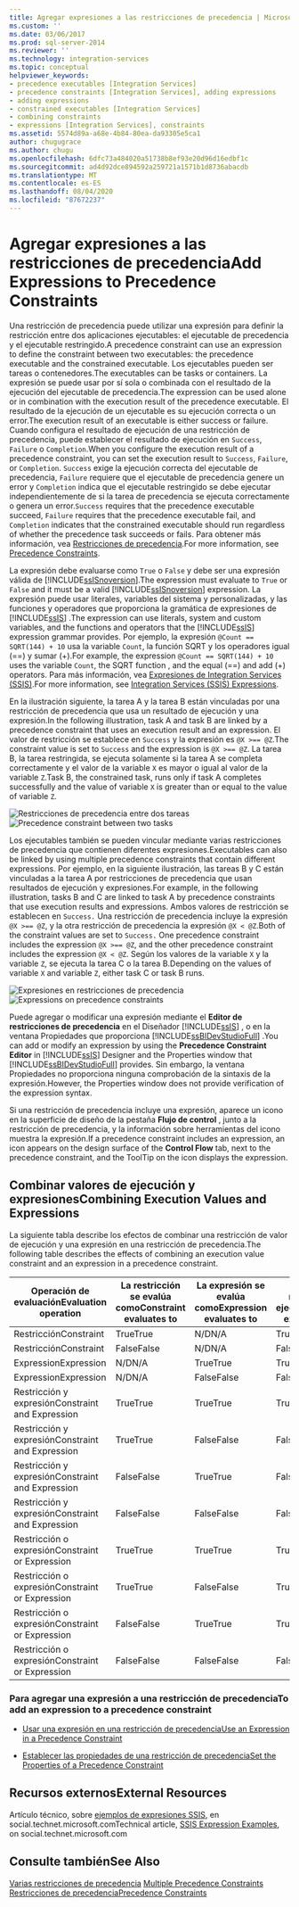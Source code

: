```yaml
---
title: Agregar expresiones a las restricciones de precedencia | Microsoft Docs
ms.custom: ''
ms.date: 03/06/2017
ms.prod: sql-server-2014
ms.reviewer: ''
ms.technology: integration-services
ms.topic: conceptual
helpviewer_keywords:
- precedence executables [Integration Services]
- precedence constraints [Integration Services], adding expressions
- adding expressions
- constrained executables [Integration Services]
- combining constraints
- expressions [Integration Services], constraints
ms.assetid: 5574d89a-a68e-4b84-80ea-da93305e5ca1
author: chugugrace
ms.author: chugu
ms.openlocfilehash: 6dfc73a484020a51738b8ef93e20d96d16edbf1c
ms.sourcegitcommit: ad4d92dce894592a259721a1571b1d8736abacdb
ms.translationtype: MT
ms.contentlocale: es-ES
ms.lasthandoff: 08/04/2020
ms.locfileid: "87672237"
---
```

# <a name="add-expressions-to-precedence-constraints"></a><span data-ttu-id="83a47-102">Agregar expresiones a las restricciones de precedencia</span><span class="sxs-lookup"><span data-stu-id="83a47-102">Add Expressions to Precedence Constraints</span></span>
  <span data-ttu-id="83a47-103">Una restricción de precedencia puede utilizar una expresión para definir la restricción entre dos aplicaciones ejecutables: el ejecutable de precedencia y el ejecutable restringido.</span><span class="sxs-lookup"><span data-stu-id="83a47-103">A precedence constraint can use an expression to define the constraint between two executables: the precedence executable and the constrained executable.</span></span> <span data-ttu-id="83a47-104">Los ejecutables pueden ser tareas o contenedores.</span><span class="sxs-lookup"><span data-stu-id="83a47-104">The executables can be tasks or containers.</span></span> <span data-ttu-id="83a47-105">La expresión se puede usar por sí sola o combinada con el resultado de la ejecución del ejecutable de precedencia.</span><span class="sxs-lookup"><span data-stu-id="83a47-105">The expression can be used alone or in combination with the execution result of the precedence executable.</span></span> <span data-ttu-id="83a47-106">El resultado de la ejecución de un ejecutable es su ejecución correcta o un error.</span><span class="sxs-lookup"><span data-stu-id="83a47-106">The execution result of an executable is either success or failure.</span></span> <span data-ttu-id="83a47-107">Cuando configura el resultado de ejecución de una restricción de precedencia, puede establecer el resultado de ejecución en `Success`, `Failure` o `Completion`.</span><span class="sxs-lookup"><span data-stu-id="83a47-107">When you configure the execution result of a precedence constraint, you can set the execution result to `Success`, `Failure`, or `Completion`.</span></span> <span data-ttu-id="83a47-108">`Success` exige la ejecución correcta del ejecutable de precedencia, `Failure` requiere que el ejecutable de precedencia genere un error y `Completion` indica que el ejecutable restringido se debe ejecutar independientemente de si la tarea de precedencia se ejecuta correctamente o genera un error.</span><span class="sxs-lookup"><span data-stu-id="83a47-108">`Success` requires that the precedence executable succeed, `Failure` requires that the precedence executable fail, and `Completion` indicates that the constrained executable should run regardless of whether the precedence task succeeds or fails.</span></span> <span data-ttu-id="83a47-109">Para obtener más información, vea [Restricciones de precedencia](control-flow/precedence-constraints.md).</span><span class="sxs-lookup"><span data-stu-id="83a47-109">For more information, see [Precedence Constraints](control-flow/precedence-constraints.md).</span></span>  
  
 <span data-ttu-id="83a47-110">La expresión debe evaluarse como `True` o `False` y debe ser una expresión válida de [!INCLUDE[ssISnoversion](../includes/ssisnoversion-md.md)].</span><span class="sxs-lookup"><span data-stu-id="83a47-110">The expression must evaluate to `True` or `False` and it must be a valid [!INCLUDE[ssISnoversion](../includes/ssisnoversion-md.md)] expression.</span></span> <span data-ttu-id="83a47-111">La expresión puede usar literales, variables del sistema y personalizadas, y las funciones y operadores que proporciona la gramática de expresiones de [!INCLUDE[ssIS](../includes/ssis-md.md)] .</span><span class="sxs-lookup"><span data-stu-id="83a47-111">The expression can use literals, system and custom variables, and the functions and operators that the [!INCLUDE[ssIS](../includes/ssis-md.md)] expression grammar provides.</span></span> <span data-ttu-id="83a47-112">Por ejemplo, la expresión `@Count == SQRT(144) + 10` usa la variable `Count`, la función SQRT y los operadores igual (==) y sumar (+).</span><span class="sxs-lookup"><span data-stu-id="83a47-112">For example, the expression `@Count == SQRT(144) + 10` uses the variable `Count`, the SQRT function , and the equal (==) and add (+) operators.</span></span> <span data-ttu-id="83a47-113">Para más información, vea [Expresiones de Integration Services &#40;SSIS&#41;](expressions/integration-services-ssis-expressions.md).</span><span class="sxs-lookup"><span data-stu-id="83a47-113">For more information, see [Integration Services &#40;SSIS&#41; Expressions](expressions/integration-services-ssis-expressions.md).</span></span>  
  
 <span data-ttu-id="83a47-114">En la ilustración siguiente, la tarea A y la tarea B están vinculadas por una restricción de precedencia que usa un resultado de ejecución y una expresión.</span><span class="sxs-lookup"><span data-stu-id="83a47-114">In the following illustration, task A and task B are linked by a precedence constraint that uses an execution result and an expression.</span></span> <span data-ttu-id="83a47-115">El valor de restricción se establece en `Success` y la expresión es `@X >== @Z`.</span><span class="sxs-lookup"><span data-stu-id="83a47-115">The constraint value is set to `Success` and the expression is  `@X >== @Z`.</span></span> <span data-ttu-id="83a47-116">La tarea B, la tarea restringida, se ejecuta solamente si la tarea A se completa correctamente y el valor de la variable `X` es mayor o igual al valor de la variable `Z`.</span><span class="sxs-lookup"><span data-stu-id="83a47-116">Task B, the constrained task, runs only if task A completes successfully and the value of variable `X` is greater than or equal to the value of variable `Z`.</span></span>  
  
 <span data-ttu-id="83a47-117">![Restricciones de precedencia entre dos tareas](media/mw-dts-03.gif "Restricciones de precedencia entre dos tareas")</span><span class="sxs-lookup"><span data-stu-id="83a47-117">![Precedence constraint between two tasks](media/mw-dts-03.gif "Precedence constraint between two tasks")</span></span>  
  
 <span data-ttu-id="83a47-118">Los ejecutables también se pueden vincular mediante varias restricciones de precedencia que contienen diferentes expresiones.</span><span class="sxs-lookup"><span data-stu-id="83a47-118">Executables can also be linked by using multiple precedence constraints that contain different expressions.</span></span> <span data-ttu-id="83a47-119">Por ejemplo, en la siguiente ilustración, las tareas B y C están vinculadas a la tarea A por restricciones de precedencia que usan resultados de ejecución y expresiones.</span><span class="sxs-lookup"><span data-stu-id="83a47-119">For example, in the following illustration, tasks B and C are linked to task A by precedence constraints that use execution results and expressions.</span></span> <span data-ttu-id="83a47-120">Ambos valores de restricción se establecen en `Success.` Una restricción de precedencia incluye la expresión `@X >== @Z`, y la otra restricción de precedencia la expresión `@X < @Z`.</span><span class="sxs-lookup"><span data-stu-id="83a47-120">Both of the constraint values are set to `Success.` One precedence constraint includes the expression `@X >== @Z`, and the other precedence constraint includes the expression `@X < @Z`.</span></span> <span data-ttu-id="83a47-121">Según los valores de la variable `X` y la variable `Z`, se ejecuta la tarea C o la tarea B.</span><span class="sxs-lookup"><span data-stu-id="83a47-121">Depending on the values of variable `X` and variable `Z`, either task C or task B runs.</span></span>  
  
 <span data-ttu-id="83a47-122">![Expresiones en restricciones de precedencia](media/mw-dts-04.gif "Expresiones en restricciones de precedencia")</span><span class="sxs-lookup"><span data-stu-id="83a47-122">![Expressions on precedence constraints](media/mw-dts-04.gif "Expressions on precedence constraints")</span></span>  
  
 <span data-ttu-id="83a47-123">Puede agregar o modificar una expresión mediante el **Editor de restricciones de precedencia** en el Diseñador [!INCLUDE[ssIS](../includes/ssis-md.md)] , o en la ventana Propiedades que proporciona [!INCLUDE[ssBIDevStudioFull](../includes/ssbidevstudiofull-md.md)] .</span><span class="sxs-lookup"><span data-stu-id="83a47-123">You can add or modify an expression by using the **Precedence Constraint Editor** in [!INCLUDE[ssIS](../includes/ssis-md.md)] Designer and the Properties window that [!INCLUDE[ssBIDevStudioFull](../includes/ssbidevstudiofull-md.md)] provides.</span></span> <span data-ttu-id="83a47-124">Sin embargo, la ventana Propiedades no proporciona ninguna comprobación de la sintaxis de la expresión.</span><span class="sxs-lookup"><span data-stu-id="83a47-124">However, the Properties window does not provide verification of the expression syntax.</span></span>  
  
 <span data-ttu-id="83a47-125">Si una restricción de precedencia incluye una expresión, aparece un icono en la superficie de diseño de la pestaña **Flujo de control** , junto a la restricción de precedencia, y la información sobre herramientas del icono muestra la expresión.</span><span class="sxs-lookup"><span data-stu-id="83a47-125">If a precedence constraint includes an expression, an icon appears on the design surface of the **Control Flow** tab, next to the precedence constraint, and the ToolTip on the icon displays the expression.</span></span>  
  
## <a name="combining-execution-values-and-expressions"></a><span data-ttu-id="83a47-126">Combinar valores de ejecución y expresiones</span><span class="sxs-lookup"><span data-stu-id="83a47-126">Combining Execution Values and Expressions</span></span>  
 <span data-ttu-id="83a47-127">La siguiente tabla describe los efectos de combinar una restricción de valor de ejecución y una expresión en una restricción de precedencia.</span><span class="sxs-lookup"><span data-stu-id="83a47-127">The following table describes the effects of combining an execution value constraint and an expression in a precedence constraint.</span></span>  
  
|<span data-ttu-id="83a47-128">Operación de evaluación</span><span class="sxs-lookup"><span data-stu-id="83a47-128">Evaluation operation</span></span>|<span data-ttu-id="83a47-129">La restricción se evalúa como</span><span class="sxs-lookup"><span data-stu-id="83a47-129">Constraint evaluates to</span></span>|<span data-ttu-id="83a47-130">La expresión se evalúa como</span><span class="sxs-lookup"><span data-stu-id="83a47-130">Expression evaluates to</span></span>|<span data-ttu-id="83a47-131">El ejecutable restringido se ejecuta</span><span class="sxs-lookup"><span data-stu-id="83a47-131">Constrained executable runs</span></span>|  
|--------------------------|-----------------------------|-----------------------------|---------------------------------|  
|<span data-ttu-id="83a47-132">Restricción</span><span class="sxs-lookup"><span data-stu-id="83a47-132">Constraint</span></span>|<span data-ttu-id="83a47-133">True</span><span class="sxs-lookup"><span data-stu-id="83a47-133">True</span></span>|<span data-ttu-id="83a47-134">N/D</span><span class="sxs-lookup"><span data-stu-id="83a47-134">N/A</span></span>|<span data-ttu-id="83a47-135">True</span><span class="sxs-lookup"><span data-stu-id="83a47-135">True</span></span>|  
|<span data-ttu-id="83a47-136">Restricción</span><span class="sxs-lookup"><span data-stu-id="83a47-136">Constraint</span></span>|<span data-ttu-id="83a47-137">False</span><span class="sxs-lookup"><span data-stu-id="83a47-137">False</span></span>|<span data-ttu-id="83a47-138">N/D</span><span class="sxs-lookup"><span data-stu-id="83a47-138">N/A</span></span>|<span data-ttu-id="83a47-139">False</span><span class="sxs-lookup"><span data-stu-id="83a47-139">False</span></span>|  
|<span data-ttu-id="83a47-140">Expression</span><span class="sxs-lookup"><span data-stu-id="83a47-140">Expression</span></span>|<span data-ttu-id="83a47-141">N/D</span><span class="sxs-lookup"><span data-stu-id="83a47-141">N/A</span></span>|<span data-ttu-id="83a47-142">True</span><span class="sxs-lookup"><span data-stu-id="83a47-142">True</span></span>|<span data-ttu-id="83a47-143">True</span><span class="sxs-lookup"><span data-stu-id="83a47-143">True</span></span>|  
|<span data-ttu-id="83a47-144">Expression</span><span class="sxs-lookup"><span data-stu-id="83a47-144">Expression</span></span>|<span data-ttu-id="83a47-145">N/D</span><span class="sxs-lookup"><span data-stu-id="83a47-145">N/A</span></span>|<span data-ttu-id="83a47-146">False</span><span class="sxs-lookup"><span data-stu-id="83a47-146">False</span></span>|<span data-ttu-id="83a47-147">False</span><span class="sxs-lookup"><span data-stu-id="83a47-147">False</span></span>|  
|<span data-ttu-id="83a47-148">Restricción y expresión</span><span class="sxs-lookup"><span data-stu-id="83a47-148">Constraint and Expression</span></span>|<span data-ttu-id="83a47-149">True</span><span class="sxs-lookup"><span data-stu-id="83a47-149">True</span></span>|<span data-ttu-id="83a47-150">True</span><span class="sxs-lookup"><span data-stu-id="83a47-150">True</span></span>|<span data-ttu-id="83a47-151">True</span><span class="sxs-lookup"><span data-stu-id="83a47-151">True</span></span>|  
|<span data-ttu-id="83a47-152">Restricción y expresión</span><span class="sxs-lookup"><span data-stu-id="83a47-152">Constraint and Expression</span></span>|<span data-ttu-id="83a47-153">True</span><span class="sxs-lookup"><span data-stu-id="83a47-153">True</span></span>|<span data-ttu-id="83a47-154">False</span><span class="sxs-lookup"><span data-stu-id="83a47-154">False</span></span>|<span data-ttu-id="83a47-155">False</span><span class="sxs-lookup"><span data-stu-id="83a47-155">False</span></span>|  
|<span data-ttu-id="83a47-156">Restricción y expresión</span><span class="sxs-lookup"><span data-stu-id="83a47-156">Constraint and Expression</span></span>|<span data-ttu-id="83a47-157">False</span><span class="sxs-lookup"><span data-stu-id="83a47-157">False</span></span>|<span data-ttu-id="83a47-158">True</span><span class="sxs-lookup"><span data-stu-id="83a47-158">True</span></span>|<span data-ttu-id="83a47-159">False</span><span class="sxs-lookup"><span data-stu-id="83a47-159">False</span></span>|  
|<span data-ttu-id="83a47-160">Restricción y expresión</span><span class="sxs-lookup"><span data-stu-id="83a47-160">Constraint and Expression</span></span>|<span data-ttu-id="83a47-161">False</span><span class="sxs-lookup"><span data-stu-id="83a47-161">False</span></span>|<span data-ttu-id="83a47-162">False</span><span class="sxs-lookup"><span data-stu-id="83a47-162">False</span></span>|<span data-ttu-id="83a47-163">False</span><span class="sxs-lookup"><span data-stu-id="83a47-163">False</span></span>|  
|<span data-ttu-id="83a47-164">Restricción o expresión</span><span class="sxs-lookup"><span data-stu-id="83a47-164">Constraint or Expression</span></span>|<span data-ttu-id="83a47-165">True</span><span class="sxs-lookup"><span data-stu-id="83a47-165">True</span></span>|<span data-ttu-id="83a47-166">True</span><span class="sxs-lookup"><span data-stu-id="83a47-166">True</span></span>|<span data-ttu-id="83a47-167">True</span><span class="sxs-lookup"><span data-stu-id="83a47-167">True</span></span>|  
|<span data-ttu-id="83a47-168">Restricción o expresión</span><span class="sxs-lookup"><span data-stu-id="83a47-168">Constraint or Expression</span></span>|<span data-ttu-id="83a47-169">True</span><span class="sxs-lookup"><span data-stu-id="83a47-169">True</span></span>|<span data-ttu-id="83a47-170">False</span><span class="sxs-lookup"><span data-stu-id="83a47-170">False</span></span>|<span data-ttu-id="83a47-171">True</span><span class="sxs-lookup"><span data-stu-id="83a47-171">True</span></span>|  
|<span data-ttu-id="83a47-172">Restricción o expresión</span><span class="sxs-lookup"><span data-stu-id="83a47-172">Constraint or Expression</span></span>|<span data-ttu-id="83a47-173">False</span><span class="sxs-lookup"><span data-stu-id="83a47-173">False</span></span>|<span data-ttu-id="83a47-174">True</span><span class="sxs-lookup"><span data-stu-id="83a47-174">True</span></span>|<span data-ttu-id="83a47-175">True</span><span class="sxs-lookup"><span data-stu-id="83a47-175">True</span></span>|  
|<span data-ttu-id="83a47-176">Restricción o expresión</span><span class="sxs-lookup"><span data-stu-id="83a47-176">Constraint or Expression</span></span>|<span data-ttu-id="83a47-177">False</span><span class="sxs-lookup"><span data-stu-id="83a47-177">False</span></span>|<span data-ttu-id="83a47-178">False</span><span class="sxs-lookup"><span data-stu-id="83a47-178">False</span></span>|<span data-ttu-id="83a47-179">False</span><span class="sxs-lookup"><span data-stu-id="83a47-179">False</span></span>|  
  
### <a name="to-add-an-expression-to-a-precedence-constraint"></a><span data-ttu-id="83a47-180">Para agregar una expresión a una restricción de precedencia</span><span class="sxs-lookup"><span data-stu-id="83a47-180">To add an expression to a precedence constraint</span></span>  
  
-   [<span data-ttu-id="83a47-181">Usar una expresión en una restricción de precedencia</span><span class="sxs-lookup"><span data-stu-id="83a47-181">Use an Expression in a Precedence Constraint</span></span>](../../2014/integration-services/use-an-expression-in-a-precedence-constraint.md)  
  
-   [<span data-ttu-id="83a47-182">Establecer las propiedades de una restricción de precedencia</span><span class="sxs-lookup"><span data-stu-id="83a47-182">Set the Properties of a Precedence Constraint</span></span>](../../2014/integration-services/set-the-properties-of-a-precedence-constraint.md)  
  
## <a name="external-resources"></a><span data-ttu-id="83a47-183">Recursos externos</span><span class="sxs-lookup"><span data-stu-id="83a47-183">External Resources</span></span>  
 <span data-ttu-id="83a47-184">Artículo técnico, sobre [ejemplos de expresiones SSIS](https://go.microsoft.com/fwlink/?LinkId=220761), en social.technet.microsoft.com</span><span class="sxs-lookup"><span data-stu-id="83a47-184">Technical article, [SSIS Expression Examples](https://go.microsoft.com/fwlink/?LinkId=220761), on social.technet.microsoft.com</span></span>  
  
## <a name="see-also"></a><span data-ttu-id="83a47-185">Consulte también</span><span class="sxs-lookup"><span data-stu-id="83a47-185">See Also</span></span>  
 <span data-ttu-id="83a47-186">[Varias restricciones de precedencia](../../2014/integration-services/multiple-precedence-constraints.md) </span><span class="sxs-lookup"><span data-stu-id="83a47-186">[Multiple Precedence Constraints](../../2014/integration-services/multiple-precedence-constraints.md) </span></span>  
 [<span data-ttu-id="83a47-187">Restricciones de precedencia</span><span class="sxs-lookup"><span data-stu-id="83a47-187">Precedence Constraints</span></span>](control-flow/precedence-constraints.md)  
  
  
